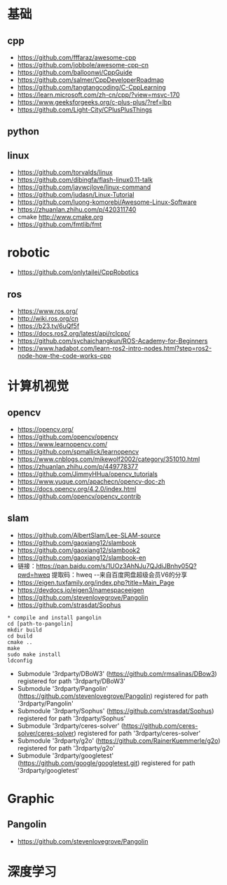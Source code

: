 # 基础
## cpp

- https://github.com/fffaraz/awesome-cpp
- https://github.com/jobbole/awesome-cpp-cn
- https://github.com/balloonwj/CppGuide 
- https://github.com/salmer/CppDeveloperRoadmap
- https://github.com/tangtangcoding/C-CppLearning
- https://learn.microsoft.com/zh-cn/cpp/?view=msvc-170
- https://www.geeksforgeeks.org/c-plus-plus/?ref=lbp
- https://github.com/Light-City/CPlusPlusThings

## python

## linux
- https://github.com/torvalds/linux
- https://github.com/dibingfa/flash-linux0.11-talk
- https://github.com/jaywcjlove/linux-command
- https://github.com/judasn/Linux-Tutorial
- https://github.com/luong-komorebi/Awesome-Linux-Software
- https://zhuanlan.zhihu.com/p/420311740
- cmake http://www.cmake.org
- https://github.com/fmtlib/fmt


# robotic
- https://github.com/onlytailei/CppRobotics

## ros
- https://www.ros.org/
- http://wiki.ros.org/cn
- https://b23.tv/6uQf5f
- https://docs.ros2.org/latest/api/rclcpp/
- https://github.com/sychaichangkun/ROS-Academy-for-Beginners
- https://www.hadabot.com/learn-ros2-intro-nodes.html?step=ros2-node-how-the-code-works-cpp

# 计算机视觉
## opencv
- https://opencv.org/
- https://github.com/opencv/opencv
- https://www.learnopencv.com/
- https://github.com/spmallick/learnopencv
- https://www.cnblogs.com/mikewolf2002/category/351010.html
- https://zhuanlan.zhihu.com/p/449778377
- https://github.com/JimmyHHua/opencv_tutorials
- https://www.yuque.com/apachecn/opencv-doc-zh
- https://docs.opencv.org/4.2.0/index.html
- https://github.com/opencv/opencv_contrib

## slam
- https://github.com/AlbertSlam/Lee-SLAM-source
- https://github.com/gaoxiang12/slambook
- https://github.com/gaoxiang12/slambook2
- https://github.com/gaoxiang12/slambook-en
- 链接：https://pan.baidu.com/s/1UOz3AhNJu7QJdiJBnhy05Q?pwd=hweq 
提取码：hweq 
--来自百度网盘超级会员V6的分享
- https://eigen.tuxfamily.org/index.php?title=Main_Page 
- https://devdocs.io/eigen3/namespaceeigen
- https://github.com/stevenlovegrove/Pangolin
- https://github.com/strasdat/Sophus
```
* compile and install pangolin
cd [path-to-pangolin]
mkdir build
cd build
cmake ..
make 
sudo make install 
ldconfig
```
- Submodule '3rdparty/DBoW3' (https://github.com/rmsalinas/DBow3) registered for path '3rdparty/DBoW3'
- Submodule '3rdparty/Pangolin' (https://github.com/stevenlovegrove/Pangolin) registered for path '3rdparty/Pangolin'
- Submodule '3rdparty/Sophus' (https://github.com/strasdat/Sophus) registered for path '3rdparty/Sophus'
- Submodule '3rdparty/ceres-solver' (https://github.com/ceres-solver/ceres-solver) registered for path '3rdparty/ceres-solver'
- Submodule '3rdparty/g2o' (https://github.com/RainerKuemmerle/g2o) registered for path '3rdparty/g2o'
- Submodule '3rdparty/googletest' (https://github.com/google/googletest.git) registered for path '3rdparty/googletest'


# Graphic
## Pangolin
- https://github.com/stevenlovegrove/Pangolin


# 深度学习


